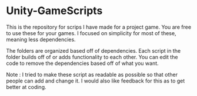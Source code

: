 # Unity-GameScripts
This is the repository for scrips I have made for a project game. You are free to use these for your games. I focused on simplicity for most of these, meaning less dependencies.

The folders are organized based off of dependencies. Each script in the folder builds off of or adds functionality to each other. You can edit the code to remove the dependencies based off of what you want. 

Note : I tried to make these script as readable as possible so that other people can add and change it. I would also like feedback for this as to get better at coding.
